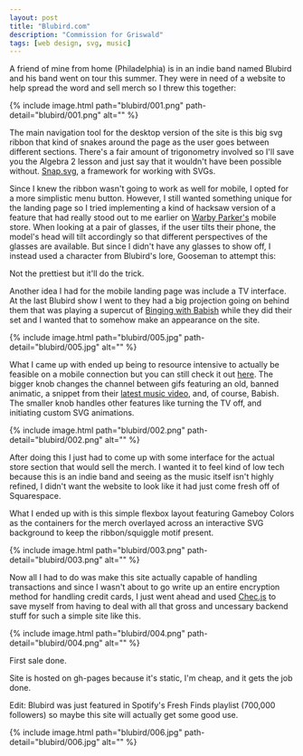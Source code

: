 ```yaml
---
layout: post
title: "Blubird.com"
description: "Commission for Griswald"
tags: [web design, svg, music]
---
```


A friend of mine from home (Philadelphia) is in an indie band named Blubird and his band went on tour this summer. They were in need of a website to help spread the word and sell merch so I threw this together:

{% include image.html path="blubird/001.png" path-detail="blubird/001.png" alt="" %}

The main navigation tool for the desktop version of the site is this big svg ribbon that kind of snakes around the page as the user goes between different sections. There's a fair amount of trigonometry involved so I'll save you the Algebra 2 lesson and just say that it wouldn't have been possible without. [Snap.svg](http://snapsvg.io/), a framework for working with SVGs.

Since I knew the ribbon wasn't going to work as well for mobile, I opted for a more simplistic menu button. However, I still wanted something unique for the landing page so I tried implementing a kind of hacksaw version of a feature that had really stood out to me earlier on [Warby Parker's](https://www.warbyparker.com/) mobile store. When looking at a pair of glasses, if the user tilts their phone, the model's head will tilt accordingly so that different perspectives of the glasses are available. But since I didn't have any glasses to show off, I instead used a character from Blubird's lore, Gooseman to attempt this:

Not the prettiest but it'll do the trick.

Another idea I had for the mobile landing page was include a TV interface. At the last Blubird show I went to they had a big projection going on behind them that was playing a supercut of [Binging with Babish](https://www.youtube.com/channel/UCJHA_jMfCvEnv-3kRjTCQXw) while they did their set and I wanted that to somehow make an appearance on the site. 

{% include image.html path="blubird/005.jpg" path-detail="blubird/005.jpg" alt="" %}

What I came up with ended up being to resource intensive to actually be feasible on a mobile connection but you can still check it out [here](http://blubirdband.com/testing/). The bigger knob changes the channel between gifs featuring an old, banned animatic, a snippet from their [latest music video](https://www.youtube.com/watch?v=AJ23Bs29neI), and, of course, Babish. The smaller knob handles other features like turning the TV off, and initiating custom SVG animations.

{% include image.html path="blubird/002.png" path-detail="blubird/002.png" alt="" %}

After doing this I just had to come up with some interface for the actual store section that would sell the merch. I wanted it to feel kind of low tech because this is an indie band and seeing as the music itself isn't highly refined, I didn't want the website to look like it had just come fresh off of Squarespace. 

What I ended up with is this simple flexbox layout featuring Gameboy Colors as the containers for the merch overlayed across an interactive SVG background to keep the ribbon/squiggle motif present.

{% include image.html path="blubird/003.png" path-detail="blubird/003.png" alt="" %}

Now all I had to do was make this site actually capable of handling transactions and since I wasn't about to go write up an entire encryption method for handling credit cards, I just went ahead and used [Chec.js](https://chec.io/) to save myself from having to deal with all that gross and uncessary backend stuff for such a simple site like this. 

{% include image.html path="blubird/004.png" path-detail="blubird/004.png" alt="" %}

First sale done.

Site is hosted on gh-pages because it's static, I'm cheap, and it gets the job done.

Edit: Blubird was just featured in Spotify's Fresh Finds playlist (700,000 followers) so maybe this site will actually get some good use. 

{% include image.html path="blubird/006.jpg" path-detail="blubird/006.jpg" alt="" %}



